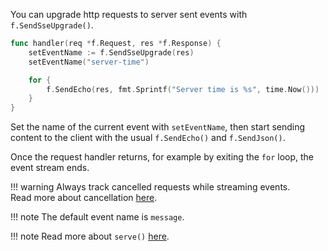 You can upgrade http requests to server sent events with `f.SendSseUpgrade()`.

```go
func handler(req *f.Request, res *f.Response) {
    setEventName := f.SendSseUpgrade(res)
    setEventName("server-time")

	for {
		f.SendEcho(res, fmt.Sprintf("Server time is %s", time.Now()))
	}
}
```

Set the name of the current event with `setEventName`, 
then start sending content to the client with the usual `f.SendEcho()` and `f.SendJson()`.


Once the request handler returns, 
for example by exiting the `for` loop, 
the event stream ends.

!!! warning
    Always track cancelled requests while streaming events.<br/>
    Read more about cancellation [here](./cancellation.md).

!!! note
    The default event name is `message`.

!!! note
    Read more about `serve()` [here](./api.md).
